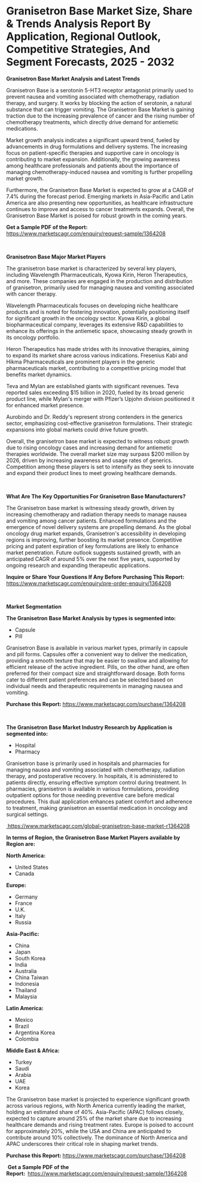 <p><h1>Granisetron Base Market Size, Share & Trends Analysis Report By Application, Regional Outlook, Competitive Strategies, And Segment Forecasts, 2025 - 2032</h1></p><p><strong>Granisetron Base Market Analysis and Latest Trends</strong></p>
<p><p>Granisetron Base is a serotonin 5-HT3 receptor antagonist primarily used to prevent nausea and vomiting associated with chemotherapy, radiation therapy, and surgery. It works by blocking the action of serotonin, a natural substance that can trigger vomiting. The Granisetron Base Market is gaining traction due to the increasing prevalence of cancer and the rising number of chemotherapy treatments, which directly drive demand for antiemetic medications.</p><p>Market growth analysis indicates a significant upward trend, fueled by advancements in drug formulations and delivery systems. The increasing focus on patient-specific therapies and supportive care in oncology is contributing to market expansion. Additionally, the growing awareness among healthcare professionals and patients about the importance of managing chemotherapy-induced nausea and vomiting is further propelling market growth. </p><p>Furthermore, the Granisetron Base Market is expected to grow at a CAGR of 7.4% during the forecast period. Emerging markets in Asia-Pacific and Latin America are also presenting new opportunities, as healthcare infrastructure continues to improve and access to cancer treatments expands. Overall, the Granisetron Base Market is poised for robust growth in the coming years.</p></p>
<p><strong>Get a Sample PDF of the Report:&nbsp;</strong> <a href="https://www.marketscagr.com/enquiry/request-sample/1364208?utm_campaign=2517&utm_medium=2&utm_source=Github&utm_content=ia&utm_term=19042025&utm_id=granisetron-base">https://www.marketscagr.com/enquiry/request-sample/1364208</a></p>
<p>&nbsp;</p>
<p><strong>Granisetron Base Major Market Players</strong></p>
<p><p>The granisetron base market is characterized by several key players, including Wavelength Pharmaceuticals, Kyowa Kirin, Heron Therapeutics, and more. These companies are engaged in the production and distribution of granisetron, primarily used for managing nausea and vomiting associated with cancer therapy. </p><p>Wavelength Pharmaceuticals focuses on developing niche healthcare products and is noted for fostering innovation, potentially positioning itself for significant growth in the oncology sector. Kyowa Kirin, a global biopharmaceutical company, leverages its extensive R&D capabilities to enhance its offerings in the antiemetic space, showcasing steady growth in its oncology portfolio.</p><p>Heron Therapeutics has made strides with its innovative therapies, aiming to expand its market share across various indications. Fresenius Kabi and Hikma Pharmaceuticals are prominent players in the generic pharmaceuticals market, contributing to a competitive pricing model that benefits market dynamics.</p><p>Teva and Mylan are established giants with significant revenues. Teva reported sales exceeding $15 billion in 2020, fueled by its broad generic product line, while Mylan's merger with Pfizer’s Upjohn division positioned it for enhanced market presence. </p><p>Aurobindo and Dr. Reddy's represent strong contenders in the generics sector, emphasizing cost-effective granisetron formulations. Their strategic expansions into global markets could drive future growth.</p><p>Overall, the granisetron base market is expected to witness robust growth due to rising oncology cases and increasing demand for antiemetic therapies worldwide. The overall market size may surpass $200 million by 2026, driven by increasing awareness and usage rates of generics. Competition among these players is set to intensify as they seek to innovate and expand their product lines to meet growing healthcare demands.</p></p>
<p>&nbsp;</p>
<p><strong>What Are The Key Opportunities For Granisetron Base Manufacturers?</strong></p>
<p><p>The Granisetron base market is witnessing steady growth, driven by increasing chemotherapy and radiation therapy needs to manage nausea and vomiting among cancer patients. Enhanced formulations and the emergence of novel delivery systems are propelling demand. As the global oncology drug market expands, Granisetron's accessibility in developing regions is improving, further boosting its market presence. Competitive pricing and patent expiration of key formulations are likely to enhance market penetration. Future outlook suggests sustained growth, with an anticipated CAGR of around 5% over the next five years, supported by ongoing research and expanding therapeutic applications.</p></p>
<p><strong>Inquire or Share Your Questions If Any Before Purchasing This Report:</strong> <a href="https://www.marketscagr.com/enquiry/pre-order-enquiry/1364208?utm_campaign=2517&utm_medium=2&utm_source=Github&utm_content=ia&utm_term=19042025&utm_id=granisetron-base">https://www.marketscagr.com/enquiry/pre-order-enquiry/1364208</a></p>
<p>&nbsp;</p>
<p><strong>Market Segmentation</strong></p>
<p><strong>The Granisetron Base Market Analysis by types is segmented into:</strong></p>
<p><ul><li>Capsule</li><li>Pill</li></ul></p>
<p><p>Granisetron Base is available in various market types, primarily in capsule and pill forms. Capsules offer a convenient way to deliver the medication, providing a smooth texture that may be easier to swallow and allowing for efficient release of the active ingredient. Pills, on the other hand, are often preferred for their compact size and straightforward dosage. Both forms cater to different patient preferences and can be selected based on individual needs and therapeutic requirements in managing nausea and vomiting.</p></p>
<p><strong>Purchase this Report:&nbsp;</strong><a href="https://www.marketscagr.com/purchase/1364208?utm_campaign=2517&utm_medium=2&utm_source=Github&utm_content=ia&utm_term=19042025&utm_id=granisetron-base">https://www.marketscagr.com/purchase/1364208</a></p>
<p>&nbsp;</p>
<p><strong>The Granisetron Base Market Industry Research by Application is segmented into:</strong></p>
<p><ul><li>Hospital</li><li>Pharmacy</li></ul></p>
<p><p>Granisetron base is primarily used in hospitals and pharmacies for managing nausea and vomiting associated with chemotherapy, radiation therapy, and postoperative recovery. In hospitals, it is administered to patients directly, ensuring effective symptom control during treatment. In pharmacies, granisetron is available in various formulations, providing outpatient options for those needing preventive care before medical procedures. This dual application enhances patient comfort and adherence to treatment, making granisetron an essential medication in oncology and surgical settings.</p></p>
<p><a href="https://www.marketscagr.com/global-granisetron-base-market-r1364208?utm_campaign=2517&utm_medium=2&utm_source=Github&utm_content=ia&utm_term=19042025&utm_id=granisetron-base">&nbsp;https://www.marketscagr.com/global-granisetron-base-market-r1364208</a></p>
<p><strong>In terms of Region, the Granisetron Base Market Players available by Region are:</strong></p>
<p>
    <p> <strong> North America: </strong>
        <ul>
            <li>United States</li>
            <li>Canada</li>
        </ul>
        </p> 
    <p> <strong> Europe: </strong>
        <ul>
            <li>Germany</li>
            <li>France</li>
            <li>U.K.</li>
            <li>Italy</li>
            <li>Russia</li>
        </ul>
        </p> 
    <p> <strong> Asia-Pacific: </strong>
        <ul>
            <li>China</li>
            <li>Japan</li>
            <li>South Korea</li>
            <li>India</li>
            <li>Australia</li>
            <li>China Taiwan</li>
            <li>Indonesia</li>
            <li>Thailand</li>
            <li>Malaysia</li>
        </ul>
        </p> 
    <p> <strong> Latin America: </strong>
        <ul>
            <li>Mexico</li>
            <li>Brazil</li>
            <li>Argentina Korea</li>
            <li>Colombia</li>
        </ul>
        </p> 
    <p> <strong> Middle East & Africa: </strong>
        <ul>
            <li>Turkey</li>
            <li>Saudi</li>
            <li>Arabia</li>
            <li>UAE</li>
            <li>Korea</li>
        </ul>
    </p>
    </p>
<p><p>The Granisetron base market is projected to experience significant growth across various regions, with North America currently leading the market, holding an estimated share of 40%. Asia-Pacific (APAC) follows closely, expected to capture around 25% of the market share due to increasing healthcare demands and rising treatment rates. Europe is poised to account for approximately 20%, while the USA and China are anticipated to contribute around 10% collectively. The dominance of North America and APAC underscores their critical role in shaping market trends.</p></p>
<p><strong>Purchase this Report: </strong><a href="https://www.marketscagr.com/purchase/1364208?utm_campaign=2517&utm_medium=2&utm_source=Github&utm_content=ia&utm_term=19042025&utm_id=granisetron-base">https://www.marketscagr.com/purchase/1364208</a></p>
<p>&nbsp;<strong>Get a Sample PDF of the Report:&nbsp;&nbsp;</strong><a href="https://www.marketscagr.com/enquiry/request-sample/1364208?utm_campaign=2517&utm_medium=2&utm_source=Github&utm_content=ia&utm_term=19042025&utm_id=granisetron-base">https://www.marketscagr.com/enquiry/request-sample/1364208</a></p>
<p><strong></strong></p>
<p><p></p><p></p><p></p></p>